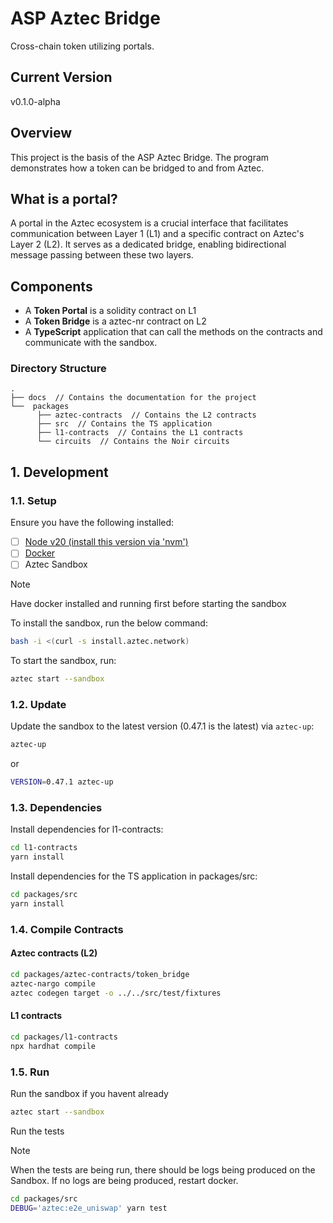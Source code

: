 # ASP Aztec Bridge
Cross-chain token utilizing portals.

## Current Version

v0.1.0-alpha

## Overview
This project is the basis of the ASP Aztec Bridge. The program demonstrates how a token can be bridged to and from Aztec.

## What is a portal?
A portal in the Aztec ecosystem is a crucial interface that facilitates communication between Layer 1 (L1) and a specific contract on Aztec's Layer 2 (L2). It serves as a dedicated bridge, enabling bidirectional message passing between these two layers.

## Components
* A **Token Portal** is a solidity contract on L1
* A **Token Bridge** is a aztec-nr contract on L2
* A **TypeScript** application that can call the methods on the contracts and communicate with the sandbox.

### Directory Structure
```
.
├── docs  // Contains the documentation for the project
└──  packages 
      ├── aztec-contracts  // Contains the L2 contracts
      ├── src  // Contains the TS application
      ├── l1-contracts  // Contains the L1 contracts
      └── circuits  // Contains the Noir circuits

```

## 1. Development

### 1.1. Setup

Ensure you have the following installed:

- [ ] [Node v20 (install this version via 'nvm')](https://github.com/tj/n)
- [ ] [Docker](https://docs.docker.com/)
- [ ] Aztec Sandbox

> [!NOTE]
> Have docker installed and running first before starting the sandbox

To install the sandbox, run the below command:
```bash
bash -i <(curl -s install.aztec.network)
```
To start the sandbox, run:
```bash
aztec start --sandbox
```

### 1.2. Update

Update the sandbox to the latest version (0.47.1 is the latest) via  `aztec-up`:

```bash
aztec-up
```

or

```bash
VERSION=0.47.1 aztec-up
```

### 1.3. Dependencies

Install dependencies for l1-contracts:
```bash
cd l1-contracts
yarn install
```

Install dependencies for the TS application in packages/src:
```bash
cd packages/src
yarn install
```

### 1.4. Compile Contracts

#### Aztec contracts (L2)

```bash
cd packages/aztec-contracts/token_bridge
aztec-nargo compile
aztec codegen target -o ../../src/test/fixtures
```

#### L1 contracts

```bash
cd packages/l1-contracts
npx hardhat compile
```

### 1.5. Run

Run the sandbox if you havent already

```bash
aztec start --sandbox
```

Run the tests

> [!NOTE]
> When the tests are being run, there should be logs being produced on the Sandbox. If no logs are being produced, restart docker.

```bash
cd packages/src
DEBUG='aztec:e2e_uniswap' yarn test
```